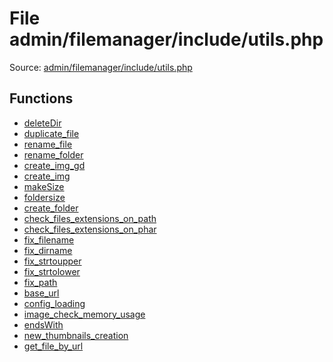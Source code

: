 File admin/filemanager/include/utils.php
=========
Source: [admin/filemanager/include/utils.php](https://github.com/PrestaShop/PrestaShop/blob/1.6.1.1/admin/filemanager/include/utils.php)



Functions
---------

* [deleteDir](function.deleteDir.md)
* [duplicate_file](function.duplicate_file.md)
* [rename_file](function.rename_file.md)
* [rename_folder](function.rename_folder.md)
* [create_img_gd](function.create_img_gd.md)
* [create_img](function.create_img.md)
* [makeSize](function.makeSize.md)
* [foldersize](function.foldersize.md)
* [create_folder](function.create_folder.md)
* [check_files_extensions_on_path](function.check_files_extensions_on_path.md)
* [check_files_extensions_on_phar](function.check_files_extensions_on_phar.md)
* [fix_filename](function.fix_filename.md)
* [fix_dirname](function.fix_dirname.md)
* [fix_strtoupper](function.fix_strtoupper.md)
* [fix_strtolower](function.fix_strtolower.md)
* [fix_path](function.fix_path.md)
* [base_url](function.base_url.md)
* [config_loading](function.config_loading.md)
* [image_check_memory_usage](function.image_check_memory_usage.md)
* [endsWith](function.endsWith.md)
* [new_thumbnails_creation](function.new_thumbnails_creation.md)
* [get_file_by_url](function.get_file_by_url.md)
